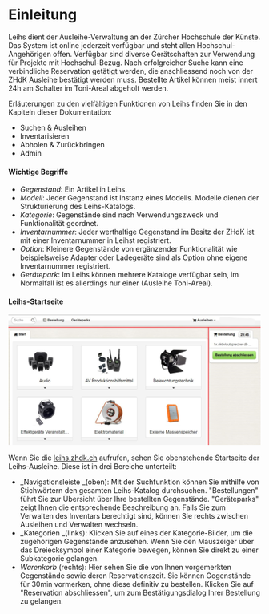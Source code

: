 # Einleitung

Leihs dient der Ausleihe-Verwaltung an der Zürcher Hochschule der Künste. Das System ist online jederzeit verfügbar und steht allen Hochschul-Angehörigen offen. Verfügbar sind diverse Gerätschaften zur Verwendung für Projekte mit Hochschul-Bezug. Nach erfolgreicher Suche kann eine verbindliche Reservation getätigt werden, die anschliessend noch von der ZHdK Ausleihe bestätigt werden muss. Bestellte Artikel können meist innert 24h am Schalter im Toni-Areal abgeholt werden.

Erläuterungen zu den vielfältigen Funktionen von Leihs finden Sie in den Kapiteln dieser Dokumentation:

* Suchen & Ausleihen
* Inventarisieren
* Abholen & Zurückbringen
* Admin

#### Wichtige Begriffe

* _Gegenstand_: Ein Artikel in Leihs.
* _Modell_: Jeder Gegenstand ist Instanz eines Modells. Modelle dienen der Strukturierung des Leihs-Katalogs.
* _Kategorie_: Gegenstände sind nach Verwendungszweck und Funktionalität geordnet. 
* _Inventarnummer_: Jeder werthaltige Gegenstand im Besitz der ZHdK ist mit einer Inventarnummer in Leihst registriert.
* _Option_: Kleinere Gegenstände von ergänzender Funktionalität wie beispielsweise Adapter oder Ladegeräte sind als Option ohne eigene Inventarnummer registriert. 
* _Gerätepark_: Im Leihs können mehrere Kataloge verfügbar sein, im Normalfall ist es allerdings nur einer \(Ausleihe Toni-Areal\). 

#### Leihs-Startseite

![](/assets/Ausleihen_Start.png)

Wenn Sie die [leihs.zhdk.ch](/leihs.zhdk.ch) aufrufen, sehen Sie obenstehende Startseite der Leihs-Ausleihe. Diese ist in drei Bereiche unterteilt:

* _Navigationsleiste _\(oben\): Mit der Suchfunktion können Sie mithilfe von Stichwörtern den gesamten Leihs-Katalog durchsuchen. "Bestellungen" führt Sie zur Übersicht über Ihre bestellten Gegenstände. "Geräteparks" zeigt Ihnen die entsprechende Beschreibung an. Falls Sie zum Verwalten des Inventars berechtigt sind, können Sie rechts zwischen Ausleihen und Verwalten wechseln. 
* _Kategorien _\(links\): Klicken Sie auf eines der Kategorie-Bilder, um die zugehörigen Gegenstände anzusehen. Wenn Sie den Mauszeiger über das Dreiecksymbol einer Kategorie bewegen, können Sie direkt zu einer Subkategorie gelangen. 
* _Warenkorb_ \(rechts\): Hier sehen Sie die von Ihnen vorgemerkten Gegenstände sowie deren Reservationszeit. Sie können Gegenstände für 30min vormerken, ohne diese definitiv zu bestellen. Klicken Sie auf "Reservation abschliessen", um zum Bestätigungsdialog Ihrer Bestellung zu gelangen. 



